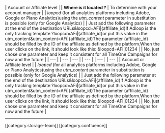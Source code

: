 



| Account or Affiliate level  | 
|  **Where is it located ?**  | To determine with your account manager | 
|  _loopcd_ (for all analytics platforms including Adobe, Google or Piano Analytics)using the  _utm_content_  parameter in substitution is possible (only for Google Analytics) | 
| Just add the following parameter at the end of the destination URLs&loopcd=AFi|{affiliate_id}If Adloop is the only tracking template:?loopcd=AFi|{affiliate_id}or put this value in the utm_content&utm_content=AFi|{affiliate_id}The parameter {affiliate_id} should be filled by the ID of the affiliate as defined by the platform.When the user clicks on the link, it should look like this: &loopcd=AFi|01234 | 
| No, just chose one parameter and keep it consistent for all TimeOne Campaigns for now and the future  | 
|  --- | 
|  --- |  --- | 
|  --- | 
|  --- | 
|  --- | 
| Account or Affiliate level  | 
|  _loopcd_ (for all analytics platforms including Adobe, Google or Piano Analytics)using the  _utm_content_  parameter in substitution is possible (only for Google Analytics) | 
| Just add the following parameter at the end of the destination URLs&loopcd=AFi|{affiliate_id}If Adloop is the only tracking template:?loopcd=AFi|{affiliate_id}or put this value in the utm_content&utm_content=AFi|{affiliate_id}The parameter {affiliate_id} should be filled by the ID of the affiliate as defined by the platform.When the user clicks on the link, it should look like this: &loopcd=AFi|01234 | 
| No, just chose one parameter and keep it consistent for all TimeOne Campaigns for now and the future  | 





*****

[[category.storage-team]] 
[[category.confluence]] 
